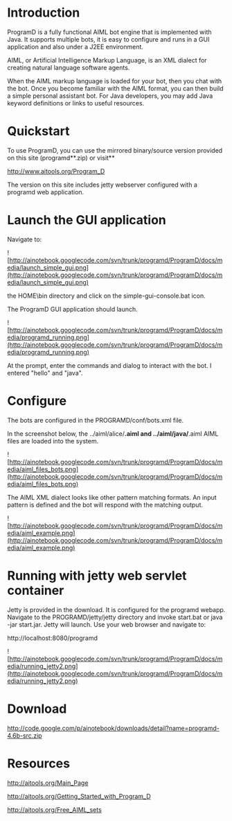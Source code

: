 # Introduction #

ProgramD is a fully functional AIML bot engine that is implemented with Java.  It supports multiple bots, it is easy to configure and runs in a GUI application and also under a J2EE environment.

AIML, or Artificial Intelligence Markup Language, is an XML dialect for creating natural language software agents.

When the AIML markup language is loaded for your bot, then you chat with the bot.  Once you become familiar with the AIML format, you can then build a simple personal assistant bot.  For Java developers, you may add Java keyword definitions or links to useful resources.

# Quickstart #

To use ProgramD, you can use the mirrored binary/source version provided on this site (programd**.zip) or visit**

http://www.aitools.org/Program_D

The version on this site includes jetty webserver configured with a programd web application.

# Launch the GUI application #

Navigate to:

![http://ainotebook.googlecode.com/svn/trunk/programd/ProgramD/docs/media/launch_simple_gui.png](http://ainotebook.googlecode.com/svn/trunk/programd/ProgramD/docs/media/launch_simple_gui.png)

the HOME\bin directory and click on the simple-gui-console.bat icon.

The ProgramD GUI application should launch.

![http://ainotebook.googlecode.com/svn/trunk/programd/ProgramD/docs/media/programd_running.png](http://ainotebook.googlecode.com/svn/trunk/programd/ProgramD/docs/media/programd_running.png)

At the prompt, enter the commands and dialog to interact with the bot.  I entered "hello" and "java".

# Configure #

The bots are configured in the PROGRAMD/conf/bots.xml file.

In the screenshot below, the ../aiml/alice/**.aiml and ../aiml/java/**.aiml  AIML files are loaded into the system.

![http://ainotebook.googlecode.com/svn/trunk/programd/ProgramD/docs/media/aiml_files_bots.png](http://ainotebook.googlecode.com/svn/trunk/programd/ProgramD/docs/media/aiml_files_bots.png)

The AIML XML dialect looks like other pattern matching formats.  An input pattern is defined and the bot will respond with the matching output.

![http://ainotebook.googlecode.com/svn/trunk/programd/ProgramD/docs/media/aiml_example.png](http://ainotebook.googlecode.com/svn/trunk/programd/ProgramD/docs/media/aiml_example.png)

# Running with jetty web servlet container #

Jetty is provided in the download.  It is configured for the programd webapp.  Navigate to the PROGRAMD/jetty/jetty directory and invoke start.bat or java -jar start.jar.  Jetty will launch.  Use your web browser and navigate to:

http://localhost:8080/programd

![http://ainotebook.googlecode.com/svn/trunk/programd/ProgramD/docs/media/running_jetty2.png](http://ainotebook.googlecode.com/svn/trunk/programd/ProgramD/docs/media/running_jetty2.png)

# Download #

http://code.google.com/p/ainotebook/downloads/detail?name=programd-4.6b-src.zip

# Resources #

http://aitools.org/Main_Page

http://aitools.org/Getting_Started_with_Program_D

http://aitools.org/Free_AIML_sets